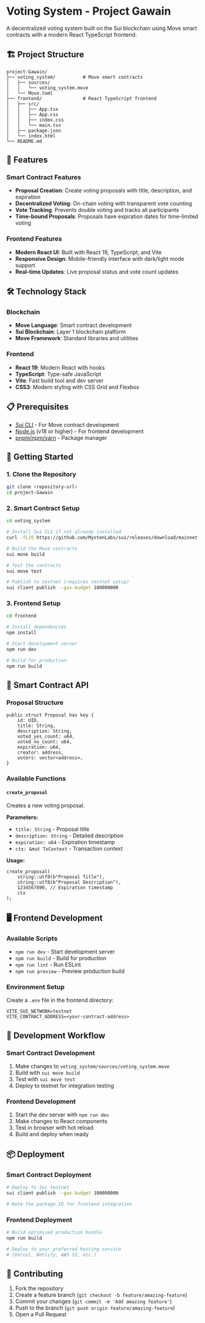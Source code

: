 # Voting System - Project Gawain

A decentralized voting system built on the Sui blockchain using Move smart contracts with a modern React TypeScript frontend.

## 🏗️ Project Structure

```
project-Gawain/
├── voting_system/          # Move smart contracts
│   ├── sources/
│   │   └── voting_system.move
│   └── Move.toml
├── frontend/               # React TypeScript frontend
│   ├── src/
│   │   ├── App.tsx
│   │   ├── App.css
│   │   ├── index.css
│   │   └── main.tsx
│   ├── package.json
│   └── index.html
└── README.md
```

## 🚀 Features

### Smart Contract Features

- **Proposal Creation**: Create voting proposals with title, description, and expiration
- **Decentralized Voting**: On-chain voting with transparent vote counting
- **Vote Tracking**: Prevents double voting and tracks all participants
- **Time-bound Proposals**: Proposals have expiration dates for time-limited voting

### Frontend Features

- **Modern React UI**: Built with React 19, TypeScript, and Vite
- **Responsive Design**: Mobile-friendly interface with dark/light mode support
- **Real-time Updates**: Live proposal status and vote count updates

## 🛠️ Technology Stack

### Blockchain

- **Move Language**: Smart contract development
- **Sui Blockchain**: Layer 1 blockchain platform
- **Move Framework**: Standard libraries and utilities

### Frontend

- **React 19**: Modern React with hooks
- **TypeScript**: Type-safe JavaScript
- **Vite**: Fast build tool and dev server
- **CSS3**: Modern styling with CSS Grid and Flexbox

## 📋 Prerequisites

- [Sui CLI](https://docs.sui.io/build/install) - For Move contract development
- [Node.js](https://nodejs.org/) (v18 or higher) - For frontend development
- [pnpm/npm/yarn](https://pnpm.io/) - Package manager

## 🚀 Getting Started

### 1. Clone the Repository

```bash
git clone <repository-url>
cd project-Gawain
```

### 2. Smart Contract Setup

```bash
cd voting_system

# Install Sui CLI if not already installed
curl -fLJO https://github.com/MystenLabs/sui/releases/download/mainnet-v1.14.2/sui-mainnet-v1.14.2-ubuntu-x86_64.tgz

# Build the Move contracts
sui move build

# Test the contracts
sui move test

# Publish to testnet (requires testnet setup)
sui client publish --gas-budget 100000000
```

### 3. Frontend Setup

```bash
cd frontend

# Install dependencies
npm install

# Start development server
npm run dev

# Build for production
npm run build
```

## 🎯 Smart Contract API

### Proposal Structure

```move
public struct Proposal has key {
    id: UID,
    title: String,
    description: String,
    voted_yes_count: u64,
    voted_no_count: u64,
    expiration: u64,
    creator: address,
    voters: vector<address>,
}
```

### Available Functions

#### `create_proposal`

Creates a new voting proposal.

**Parameters:**

- `title: String` - Proposal title
- `description: String` - Detailed description
- `expiration: u64` - Expiration timestamp
- `ctx: &mut TxContext` - Transaction context

**Usage:**

```move
create_proposal(
    string::utf8(b"Proposal Title"),
    string::utf8(b"Proposal Description"),
    1234567890, // Expiration timestamp
    ctx
);
```

## 🖥️ Frontend Development

### Available Scripts

- `npm run dev` - Start development server
- `npm run build` - Build for production
- `npm run lint` - Run ESLint
- `npm run preview` - Preview production build

### Environment Setup

Create a `.env` file in the frontend directory:

```env
VITE_SUI_NETWORK=testnet
VITE_CONTRACT_ADDRESS=<your-contract-address>
```

## 🔧 Development Workflow

### Smart Contract Development

1. Make changes to `voting_system/sources/voting_system.move`
2. Build with `sui move build`
3. Test with `sui move test`
4. Deploy to testnet for integration testing

### Frontend Development

1. Start the dev server with `npm run dev`
2. Make changes to React components
3. Test in browser with hot reload
4. Build and deploy when ready

## 📦 Deployment

### Smart Contract Deployment

```bash
# Deploy to Sui testnet
sui client publish --gas-budget 100000000

# Note the package ID for frontend integration
```

### Frontend Deployment

```bash
# Build optimized production bundle
npm run build

# Deploy to your preferred hosting service
# (Vercel, Netlify, AWS S3, etc.)
```

## 🤝 Contributing

1. Fork the repository
2. Create a feature branch (`git checkout -b feature/amazing-feature`)
3. Commit your changes (`git commit -m 'Add amazing feature'`)
4. Push to the branch (`git push origin feature/amazing-feature`)
5. Open a Pull Request
